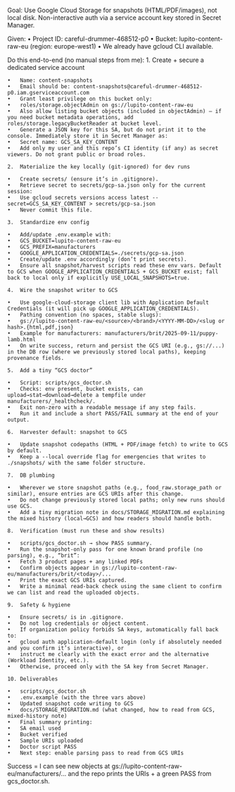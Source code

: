 Goal: Use Google Cloud Storage for snapshots (HTML/PDF/images), not local disk. Non-interactive auth via a service account key stored in Secret Manager.

Given:
	•	Project ID: careful-drummer-468512-p0
	•	Bucket: lupito-content-raw-eu (region: europe-west1)
	•	We already have gcloud CLI available.

Do this end-to-end (no manual steps from me):
	1.	Create + secure a dedicated service account

	•	Name: content-snapshots
	•	Email should be: content-snapshots@careful-drummer-468512-p0.iam.gserviceaccount.com
	•	Grant least privilege on this bucket only:
	•	roles/storage.objectAdmin on gs://lupito-content-raw-eu
	•	Also allow listing bucket objects (included in objectAdmin) — if you need bucket metadata operations, add roles/storage.legacyBucketReader at bucket level.
	•	Generate a JSON key for this SA, but do not print it to the console. Immediately store it in Secret Manager as:
	•	Secret name: GCS_SA_KEY_CONTENT
	•	Add only my user and this repo’s CI identity (if any) as secret viewers. Do not grant public or broad roles.

	2.	Materialize the key locally (git-ignored) for dev runs

	•	Create secrets/ (ensure it’s in .gitignore).
	•	Retrieve secret to secrets/gcp-sa.json only for the current session:
	•	Use gcloud secrets versions access latest --secret=GCS_SA_KEY_CONTENT > secrets/gcp-sa.json
	•	Never commit this file.

	3.	Standardize env config

	•	Add/update .env.example with:
	•	GCS_BUCKET=lupito-content-raw-eu
	•	GCS_PREFIX=manufacturers
	•	GOOGLE_APPLICATION_CREDENTIALS=./secrets/gcp-sa.json
	•	Create/update .env accordingly (don’t print secrets).
	•	Ensure all snapshot/harvest scripts read these env vars. Default to GCS when GOOGLE_APPLICATION_CREDENTIALS + GCS_BUCKET exist; fall back to local only if explicitly USE_LOCAL_SNAPSHOTS=true.

	4.	Wire the snapshot writer to GCS

	•	Use google-cloud-storage client lib with Application Default Credentials (it will pick up GOOGLE_APPLICATION_CREDENTIALS).
	•	Pathing convention (no spaces, stable slugs):
	•	gs://lupito-content-raw-eu/<source>/<brand>/<YYYY-MM-DD>/<slug or hash>.{html,pdf,json}
	•	Example for manufacturers: manufacturers/brit/2025-09-11/puppy-lamb.html
	•	On write success, return and persist the GCS URI (e.g., gs://...) in the DB row (where we previously stored local paths), keeping provenance fields.

	5.	Add a tiny “GCS doctor”

	•	Script: scripts/gcs_doctor.sh
	•	Checks: env present, bucket exists, can upload→stat→download→delete a tempfile under manufacturers/_healthcheck/.
	•	Exit non-zero with a readable message if any step fails.
	•	Run it and include a short PASS/FAIL summary at the end of your output.

	6.	Harvester default: snapshot to GCS

	•	Update snapshot codepaths (HTML + PDF/image fetch) to write to GCS by default.
	•	Keep a --local override flag for emergencies that writes to ./snapshots/ with the same folder structure.

	7.	DB plumbing

	•	Wherever we store snapshot paths (e.g., food_raw.storage_path or similar), ensure entries are GCS URIs after this change.
	•	Do not change previously stored local paths; only new runs should use GCS.
	•	Add a tiny migration note in docs/STORAGE_MIGRATION.md explaining the mixed history (local→GCS) and how readers should handle both.

	8.	Verification (must run these and show results)

	•	scripts/gcs_doctor.sh → show PASS summary.
	•	Run the snapshot-only pass for one known brand profile (no parsing), e.g., “brit”:
	•	Fetch 3 product pages + any linked PDFs
	•	Confirm objects appear in gs://lupito-content-raw-eu/manufacturers/brit/<today>/...
	•	Print the exact GCS URIs captured.
	•	Write a minimal read-back check using the same client to confirm we can list and read the uploaded objects.

	9.	Safety & hygiene

	•	Ensure secrets/ is in .gitignore.
	•	Do not log credentials or object content.
	•	If organization policy forbids SA keys, automatically fall back to:
	•	gcloud auth application-default login (only if absolutely needed and you confirm it’s interactive), or
	•	instruct me clearly with the exact error and the alternative (Workload Identity, etc.).
	•	Otherwise, proceed only with the SA key from Secret Manager.

	10.	Deliverables

	•	scripts/gcs_doctor.sh
	•	.env.example (with the three vars above)
	•	Updated snapshot code writing to GCS
	•	docs/STORAGE_MIGRATION.md (what changed, how to read from GCS, mixed-history note)
	•	Final summary printing:
	•	SA email used
	•	Bucket verified
	•	Sample URIs uploaded
	•	Doctor script PASS
	•	Next step: enable parsing pass to read from GCS URIs

Success = I can see new objects at gs://lupito-content-raw-eu/manufacturers/... and the repo prints the URIs + a green PASS from gcs_doctor.sh.